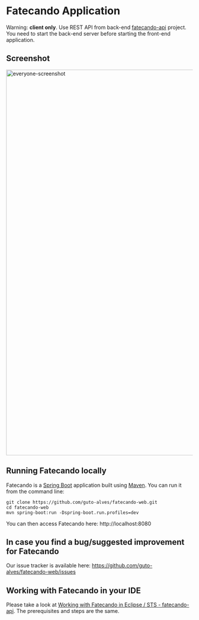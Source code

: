 # Fatecando Application

Warning: <b>client only</b>. Use REST API from back-end [fatecando-api](https://github.com/guto-alves/fatecando-api) project. You need to start the back-end server before starting the front-end application.

## Screenshot
<img width="1042" alt="everyone-screenshot" src="https://user-images.githubusercontent.com/48946749/121783471-2a8e7480-cb85-11eb-9995-2afdd36d8291.png">

## Running Fatecando locally
Fatecando is a [Spring Boot](https://spring.io/guides/gs/spring-boot) application built using [Maven](https://spring.io/guides/gs/maven/). You can run it from the command line:
```
git clone https://github.com/guto-alves/fatecando-web.git
cd fatecando-web
mvn spring-boot:run -Dspring-boot.run.profiles=dev
```
You can then access Fatecando here: http://localhost:8080

## In case you find a bug/suggested improvement for Fatecando
Our issue tracker is available here: https://github.com/guto-alves/fatecando-web/issues

## Working with Fatecando in your IDE

Please take a look at [Working with Fatecando in Eclipse / STS - fatecando-api](https://github.com/guto-alves/fatecando-api#working-with-fatecando-in-eclipse--spring-tool-suite-sts). The prerequisites and steps are the same. 

